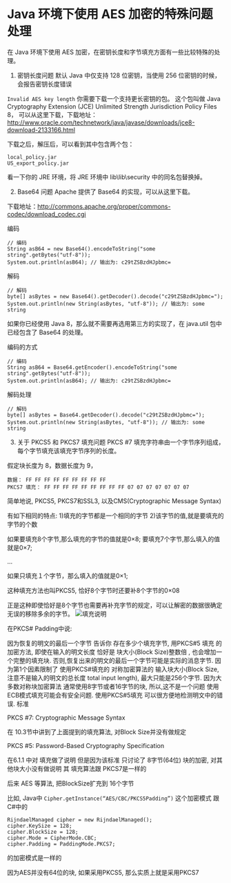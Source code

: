 # Java 环境下使用 AES 加密的特殊问题处理
在 Java 环境下使用 AES 加密，在密钥长度和字节填充方面有一些比较特殊的处理。

1. 密钥长度问题
默认 Java 中仅支持 128 位密钥，当使用 256 位密钥的时候，会报告密钥长度错误

`Invalid AES key length`
你需要下载一个支持更长密钥的包。
这个包叫做 Java Cryptography Extension (JCE) Unlimited Strength Jurisdiction Policy Files 8，
可以从这里下载，下载地址：http://www.oracle.com/technetwork/java/javase/downloads/jce8-download-2133166.html

下载之后，解压后，可以看到其中包含两个包：
```
local_policy.jar
US_export_policy.jar
```
看一下你的 JRE 环境，将 JRE 环境中 lib\lib\security 中的同名包替换掉。

2. Base64 问题
Apache 提供了 Base64 的实现，可以从这里下载。

下载地址：http://commons.apache.org/proper/commons-codec/download_codec.cgi

编码
````
// 编码
String asB64 = new Base64().encodeToString("some string".getBytes("utf-8"));
System.out.println(asB64); // 输出为: c29tZSBzdHJpbmc=
````
解码   
````
// 解码
byte[] asBytes = new Base64().getDecoder().decode("c29tZSBzdHJpbmc=");
System.out.println(new String(asBytes, "utf-8")); // 输出为: some string
```` 

如果你已经使用 Java 8，那么就不需要再选用第三方的实现了，在 java.util 包中已经包含了 Base64 的处理。

编码的方式
````
// 编码
String asB64 = Base64.getEncoder().encodeToString("some string".getBytes("utf-8"));
System.out.println(asB64); // 输出为: c29tZSBzdHJpbmc=
````
解码处理
````
// 解码
byte[] asBytes = Base64.getDecoder().decode("c29tZSBzdHJpbmc=");
System.out.println(new String(asBytes, "utf-8")); // 输出为: some string
```` 

3. 关于 PKCS5 和 PKCS7 填充问题
PKCS #7 填充字符串由一个字节序列组成，每个字节填充该填充字节序列的长度。

假定块长度为 8，数据长度为 9，
```
数据： FF FF FF FF FF FF FF FF FF
PKCS7 填充： FF FF FF FF FF FF FF FF FF 07 07 07 07 07 07 07
```
简单地说, PKCS5, PKCS7和SSL3, 以及CMS(Cryptographic Message Syntax)

有如下相同的特点:
1)填充的字节都是一个相同的字节
2)该字节的值,就是要填充的字节的个数

如果要填充8个字节,那么填充的字节的值就是0×8;
要填充7个字节,那么填入的值就是0×7;

…

如果只填充１个字节，那么填入的值就是0×1;

这种填充方法也叫PKCS5, 恰好8个字节时还要补8个字节的0×08

正是这种即使恰好是8个字节也需要再补充字节的规定，可以让解密的数据很确定无误的移除多余的字节。
![填充说明][1]




在PKCS# Padding中说:

因为恢复的明文的最后一个字节 告诉你 存在多少个填充字节, 用PKCS#5 填充 的加密方法, 即使在输入的明文长度 恰好是 块大小(Block Size)整数倍 , 也会增加一个完整的填充块. 否则,恢复出来的明文的最后一个字节可能是实际的消息字节.
因为第1个因素限制了 使用PKCS#填充的 对称加密算法的 输入块大小(Block Size, 注意不是输入的明文的总长度 total input length), 最大只能是256个字节.   因为大多数对称块加密算法 通常使用8字节或者16字节的块, 所以,这不是一个问题
使用ECB模式填充可能会有安全问题.
使用PKCS#5填充 可以很方便地检测明文中的错误.
标准

PKCS #7: Cryptographic Message Syntax

在 10.3节中讲到了上面提到的填充算法,  对Block Size并没有做规定

PKCS #5: Password-Based Cryptography Specification

在6.1.1 中对 填充做了说明
但是因为该标准 只讨论了 8字节(64位) 块的加密, 对其他块大小没有做说明
其 填充算法跟 PKCS7是一样的

后来 AES 等算法, 把BlockSize扩充到 16个字节

比如, Java中
`Cipher.getInstance(“AES/CBC/PKCS5Padding”)`
这个加密模式
跟C#中的
````
RijndaelManaged cipher = new RijndaelManaged();
cipher.KeySize = 128;
cipher.BlockSize = 128;
cipher.Mode = CipherMode.CBC;
cipher.Padding = PaddingMode.PKCS7;
````
的加密模式是一样的

因为AES并没有64位的块, 如果采用PKCS5, 那么实质上就是采用PKCS7

[1]: http://zhiwei.li/text/wp-content/uploads/2009/05/pkcs7_padding.jpg